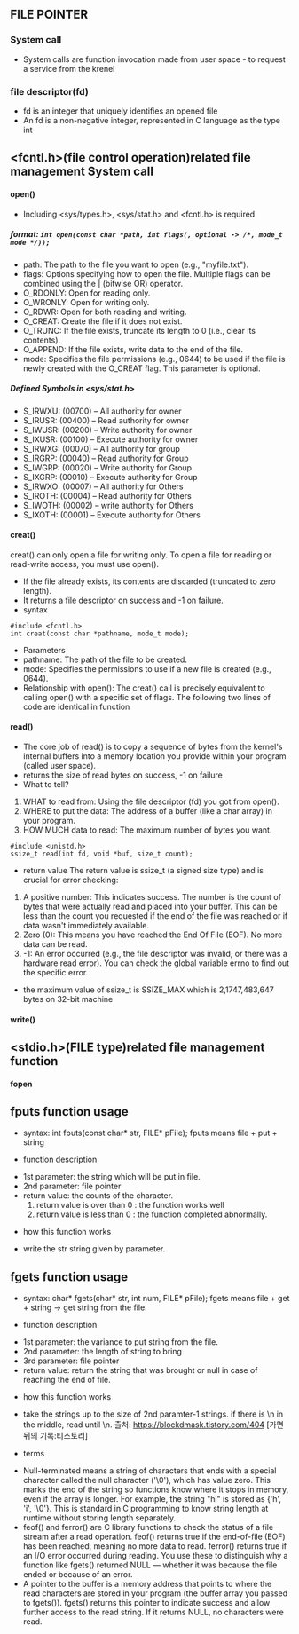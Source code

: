 ## FILE POINTER

### System call
- System calls are function invocation made from user space - to request a service from the krenel

### file descriptor(fd)
- fd is an integer that uniquely identifies an opened file
- An fd is a non-negative integer, represented in C language as the type int

## <fcntl.h>(file control operation)related file management System call
#### open()
- Including <sys/types.h>, <sys/stat.h> and <fcntl.h> is required
##### format: ```int open(const char *path, int flags(, optional -> /*, mode_t mode */));```
- path: The path to the file you want to open (e.g., "myfile.txt").
- flags: Options specifying how to open the file. Multiple flags can be combined using the | (bitwise OR) operator.
- O_RDONLY: Open for reading only.
- O_WRONLY: Open for writing only.
- O_RDWR: Open for both reading and writing.
- O_CREAT: Create the file if it does not exist.
- O_TRUNC: If the file exists, truncate its length to 0 (i.e., clear its contents).
- O_APPEND: If the file exists, write data to the end of the file.
- mode: Specifies the file permissions (e.g., 0644) to be used if the file is newly created with the O_CREAT flag. This parameter is optional.

##### Defined Symbols in <sys/stat.h>
- S_IRWXU: (00700) – All authority for owner
- S_IRUSR: (00400) – Read authority for owner
- S_IWUSR: (00200) – Write authority for owner
- S_IXUSR: (00100) – Execute authority for owner
- S_IRWXG: (00070) – All authority for group
- S_IRGRP: (00040) – Read authority for Group
- S_IWGRP: (00020) – Write authority for Group
- S_IXGRP: (00010) – Execute authority for Group
- S_IRWXO: (00007) – All authority for Others
- S_IROTH: (00004) – Read authority for Others
- S_IWOTH: (00002) – write authority for Others
- S_IXOTH: (00001) – Execute authority for Others

#### creat()
creat() can only open a file for writing only. To open a file for reading or read-write access, you must use open().
- If the file already exists, its contents are discarded (truncated to zero length).
- It returns a file descriptor on success and -1 on failure.
- syntax
```
#include <fcntl.h>
int creat(const char *pathname, mode_t mode);
```
- Parameters
- pathname: The path of the file to be created.
- mode: Specifies the permissions to use if a new file is created (e.g., 0644).
- Relationship with open(): The creat() call is precisely equivalent to calling open() with a specific set of flags. The following two lines of code are identical in function

#### read()
- The core job of read() is to copy a sequence of bytes from the kernel's internal buffers into a memory location you provide within your program (called user space).
- returns the size of read bytes on success, -1 on failure
- What to tell?
1. WHAT to read from: Using the file descriptor (fd) you got from open().
2. WHERE to put the data: The address of a buffer (like a char array) in your program.
3. HOW MUCH data to read: The maximum number of bytes you want.
```
#include <unistd.h>
ssize_t read(int fd, void *buf, size_t count);
```
* return value
The return value is ssize_t (a signed size type) and is crucial for error checking:
1. A positive number: This indicates success. The number is the count of bytes that were actually read and placed into your buffer. This can be less than the count you requested if the end of the file was reached or if data wasn't immediately available.
2. Zero (0): This means you have reached the End Of File (EOF). No more data can be read.
3. -1: An error occurred (e.g., the file descriptor was invalid, or there was a hardware read error). You can check the global variable errno to find out the specific error.
- the maximum value of ssize_t is SSIZE_MAX which is 2,1747,483,647 bytes on 32-bit machine

#### write()

## <stdio.h>(FILE type)related file management function
#### fopen

## fputs function usage
- syntax: int fputs(const char* str, FILE* pFile);
fputs means file + put + string
* function description
- 1st parameter: the string which will be put in file.
- 2nd parameter: file pointer
- return value: the counts of the character. 
    1. return value is over than 0 : the function works well
    2. return value is less than 0 : the function completed abnormally.
* how this function works
- write the str string given by parameter.

## fgets function usage
- syntax: char* fgets(char* str, int num, FILE* pFile);
fgets means file + get + string -> get string from the file.
* function description
- 1st parameter: the variance to put string from the file.
- 2nd parameter: the length of string to bring 
- 3rd parameter: file pointer
- return value: return the string that was brought or null in case of reaching the end of file.
* how this function works
- take the strings up to the size of 2nd paramter-1 strings. if there is \n in the middle, read until \n.
출처: https://blockdmask.tistory.com/404 [가면 뒤의 기록:티스토리]
* terms
- Null-terminated means a string of characters that ends with a special character called the null character ('\0'), which has value zero. This marks the end of the string so functions know where it stops in memory, even if the array is longer. For example, the string "hi" is stored as {'h', 'i', '\0'}. This is standard in C programming to know string length at runtime without storing length separately.
- feof() and ferror() are C library functions to check the status of a file stream after a read operation. feof() returns true if the end-of-file (EOF) has been reached, meaning no more data to read. ferror() returns true if an I/O error occurred during reading. You use these to distinguish why a function like fgets() returned NULL — whether it was because the file ended or because of an error.
- A pointer to the buffer is a memory address that points to where the read characters are stored in your program (the buffer array you passed to fgets()). fgets() returns this pointer to indicate success and allow further access to the read string. If it returns NULL, no characters were read.
